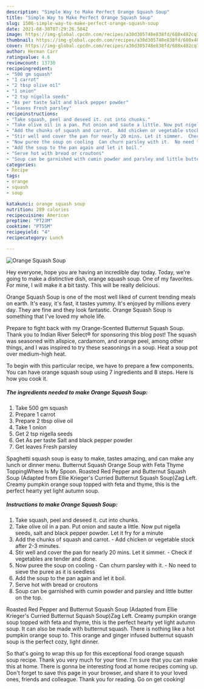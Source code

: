 ```yaml
---
description: "Simple Way to Make Perfect Orange Squash Soup"
title: "Simple Way to Make Perfect Orange Squash Soup"
slug: 1506-simple-way-to-make-perfect-orange-squash-soup
date: 2021-08-30T07:29:26.504Z
image: https://img-global.cpcdn.com/recipes/a30d305748e838fd/680x482cq70/orange-squash-soup-recipe-main-photo.jpg
thumbnail: https://img-global.cpcdn.com/recipes/a30d305748e838fd/680x482cq70/orange-squash-soup-recipe-main-photo.jpg
cover: https://img-global.cpcdn.com/recipes/a30d305748e838fd/680x482cq70/orange-squash-soup-recipe-main-photo.jpg
author: Herman Carr
ratingvalue: 4.6
reviewcount: 13730
recipeingredient:
- "500 gm squash"
- "1 carrot"
- "2 tbsp olive oil"
- "1 onion"
- "2 tsp nigella seeds"
- "As per taste Salt and black pepper powder"
- "leaves Fresh parsley"
recipeinstructions:
- "Take squash, peel and deseed it. cut into chunks."
- "Take olive oil in a pan. Put onion and saute a little. Now put nigella seeds, salt and black pepper powder. Let it fry for a minute"
- "Add the chunks of squash and carrot.  Add chicken or vegetable stock after 2-3 minutes."
- "Stir well and cover the pan for nearly 20 mins. Let it simmer.  Check if vegetables are tender and done."
- "Now puree the soup on cooling  Can churn parsley with it.  No need to sieve the puree as it is seedless"
- "Add the soup to the pan again and let it boil."
- "Serve hot with bread or croutons"
- "Soup can be garnished with cumin powder and parsley and little butter on the top."
categories:
- Recipe
tags:
- orange
- squash
- soup

katakunci: orange squash soup 
nutrition: 289 calories
recipecuisine: American
preptime: "PT23M"
cooktime: "PT55M"
recipeyield: "4"
recipecategory: Lunch

---
```



![Orange Squash Soup](https://img-global.cpcdn.com/recipes/a30d305748e838fd/680x482cq70/orange-squash-soup-recipe-main-photo.jpg)

Hey everyone, hope you are having an incredible day today. Today, we're going to make a distinctive dish, orange squash soup. One of my favorites. For mine, I will make it a bit tasty. This will be really delicious.

Orange Squash Soup is one of the most well liked of current trending meals on earth. It's easy, it's fast, it tastes yummy. It's enjoyed by millions every day. They are fine and they look fantastic. Orange Squash Soup is something that I've loved my whole life.

Prepare to fight back with my Orange-Scented Butternut Squash Soup. Thank you to Indian River Select® for sponsoring this blog post! The squash was seasoned with allspice, cardamom, and orange peel, among other things, and I was inspired to try these seasonings in a soup. Heat a soup pot over medium-high heat.


To begin with this particular recipe, we have to prepare a few components. You can have orange squash soup using 7 ingredients and 8 steps. Here is how you cook it.

<!--inarticleads1-->

##### The ingredients needed to make Orange Squash Soup:

1. Take 500 gm squash
1. Prepare 1 carrot
1. Prepare 2 tbsp olive oil
1. Take 1 onion
1. Get 2 tsp nigella seeds
1. Get As per taste Salt and black pepper powder
1. Get leaves Fresh parsley


Spaghetti squash soup is easy to make, tastes amazing, and can make any lunch or dinner menu. Butternut Squash Orange Soup with Feta Thyme ToppingWhere Is My Spoon. Roasted Red Pepper and Butternut Squash Soup (Adapted from Ellie Krieger&#39;s Curried Butternut Squash Soup)Zag Left. Creamy pumpkin orange soup topped with feta and thyme, this is the perfect hearty yet light autumn soup. 

<!--inarticleads2-->

##### Instructions to make Orange Squash Soup:

1. Take squash, peel and deseed it. cut into chunks.
1. Take olive oil in a pan. Put onion and saute a little. Now put nigella seeds, salt and black pepper powder. Let it fry for a minute
1. Add the chunks of squash and carrot.  - Add chicken or vegetable stock after 2-3 minutes.
1. Stir well and cover the pan for nearly 20 mins. Let it simmer.  - Check if vegetables are tender and done.
1. Now puree the soup on cooling  - Can churn parsley with it.  - No need to sieve the puree as it is seedless
1. Add the soup to the pan again and let it boil.
1. Serve hot with bread or croutons
1. Soup can be garnished with cumin powder and parsley and little butter on the top.


Roasted Red Pepper and Butternut Squash Soup (Adapted from Ellie Krieger&#39;s Curried Butternut Squash Soup)Zag Left. Creamy pumpkin orange soup topped with feta and thyme, this is the perfect hearty yet light autumn soup. It can also be made with butternut squash. There is nothing like a hot pumpkin orange soup to. This orange and ginger infused butternut squash soup is the perfect cozy, light dinner. 

So that's going to wrap this up for this exceptional food orange squash soup recipe. Thank you very much for your time. I'm sure that you can make this at home. There is gonna be interesting food at home recipes coming up. Don't forget to save this page in your browser, and share it to your loved ones, friends and colleague. Thank you for reading. Go on get cooking!
